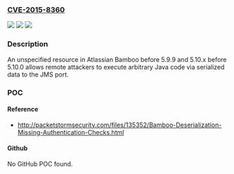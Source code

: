 ### [CVE-2015-8360](https://cve.mitre.org/cgi-bin/cvename.cgi?name=CVE-2015-8360)
![](https://img.shields.io/static/v1?label=Product&message=n%2Fa&color=blue)
![](https://img.shields.io/static/v1?label=Version&message=n%2Fa&color=blue)
![](https://img.shields.io/static/v1?label=Vulnerability&message=n%2Fa&color=brighgreen)

### Description

An unspecified resource in Atlassian Bamboo before 5.9.9 and 5.10.x before 5.10.0 allows remote attackers to execute arbitrary Java code via serialized data to the JMS port.

### POC

#### Reference
- http://packetstormsecurity.com/files/135352/Bamboo-Deserialization-Missing-Authentication-Checks.html

#### Github
No GitHub POC found.

